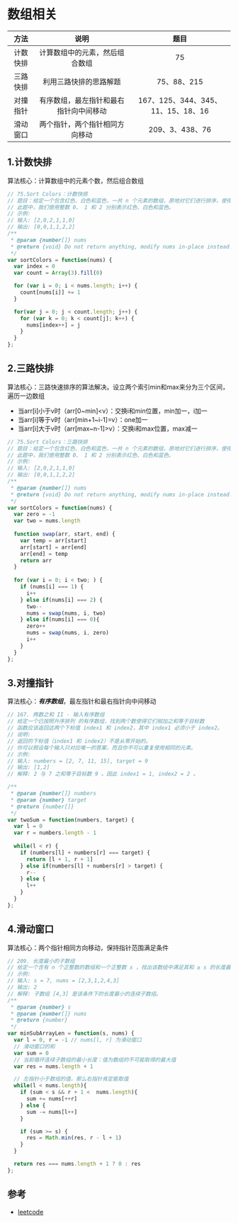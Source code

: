 # 数组相关
| 方法 | 说明 | 题目 |
|:---:|:---:|:---:|
| 计数快排 | 计算数组中的元素，然后组合数组 | 75 |
| 三路快排 | 利用三路快排的思路解题 | 75、88、215 |
| 对撞指针 | 有序数组，最左指针和最右指针向中间移动 | 167、125、344、345、11、15、18、16 |
| 滑动窗口 | 两个指针，两个指针相同方向移动 | 209、3、438、76 |

## 1.计数快排
算法核心：计算数组中的元素个数，然后组合数组

```javascript
// 75.Sort Colors：计数快排
// 题目：给定一个包含红色、白色和蓝色，一共 n 个元素的数组，原地对它们进行排序，使得相同颜色的元素相邻，并按照红色、白色、蓝色顺序排列。
// 此题中，我们使用整数 0、 1 和 2 分别表示红色、白色和蓝色。
// 示例:
// 输入: [2,0,2,1,1,0]
// 输出: [0,0,1,1,2,2]
/**
 * @param {number[]} nums
 * @return {void} Do not return anything, modify nums in-place instead.
 */
var sortColors = function(nums) {
  var index = 0
  var count = Array(3).fill(0)

  for (var i = 0; i < nums.length; i++) {
    count[nums[i]] += 1
  }

  for(var j = 0; j < count.length; j++) {
    for (var k = 0; k < count[j]; k++) {
      nums[index++] = j
    }
  }
};
```

## 2.三路快排
算法核心：三路快速排序的算法解决。设立两个索引min和max来分为三个区间，遍历一边数组
- 当arr[i]小于v时（arr[0~min]<v）：交换i和min位置，min加一，i加一
- 当arr[i]等于v时（arr[min+1~i-1]=v）：one加一
- 当arr[i]大于v时（arr[max~n-1]>v）：交换i和max位置，max减一

```javascript
// 75.Sort Colors：三路快排
// 题目：给定一个包含红色、白色和蓝色，一共 n 个元素的数组，原地对它们进行排序，使得相同颜色的元素相邻，并按照红色、白色、蓝色顺序排列。
// 此题中，我们使用整数 0、 1 和 2 分别表示红色、白色和蓝色。
// 示例:
// 输入: [2,0,2,1,1,0]
// 输出: [0,0,1,1,2,2]
/**
 * @param {number[]} nums
 * @return {void} Do not return anything, modify nums in-place instead.
 */
var sortColors = function(nums) {
  var zero = -1
  var two = nums.length
  
  function swap(arr, start, end) {
    var temp = arr[start]
    arr[start] = arr[end]
    arr[end] = temp
    return arr
  }
  
  for (var i = 0; i < two; ) {
    if (nums[i] === 1) {
      i++
    } else if(nums[i] === 2) {
      two--
      nums = swap(nums, i, two)
    } else if(nums[i] === 0){
      zero++
      nums = swap(nums, i, zero)
      i++
    }
  } 
};
```

## 3.对撞指针
算法核心：***有序数组***，最左指针和最右指针向中间移动

```js
// 167. 两数之和 II - 输入有序数组
// 给定一个已按照升序排列 的有序数组，找到两个数使得它们相加之和等于目标数
// 函数应该返回这两个下标值 index1 和 index2，其中 index1 必须小于 index2。
// 说明:
// 返回的下标值（index1 和 index2）不是从零开始的。
// 你可以假设每个输入只对应唯一的答案，而且你不可以重复使用相同的元素。
// 示例:
// 输入: numbers = [2, 7, 11, 15], target = 9
// 输出: [1,2]
// 解释: 2 与 7 之和等于目标数 9 。因此 index1 = 1, index2 = 2 。

/**
 * @param {number[]} numbers
 * @param {number} target
 * @return {number[]}
 */
var twoSum = function(numbers, target) {
  var l = 0
  var r = numbers.length - 1
  
  while(l < r) {
    if (numbers[l] + numbers[r] === target) {
      return [l + 1, r + 1]
    } else if(numbers[l] + numbers[r] > target) {
      r--
    } else {
      l++
    }
  }
};
```

## 4.滑动窗口
算法核心：两个指针相同方向移动，保持指针范围满足条件
```js
// 209. 长度最小的子数组
// 给定一个含有 n 个正整数的数组和一个正整数 s ，找出该数组中满足其和 ≥ s 的长度最小的连续子数组。如果不存在符合条件的连续子数组，返回 0。
// 示例:
// 输入: s = 7, nums = [2,3,1,2,4,3]
// 输出: 2
// 解释: 子数组 [4,3] 是该条件下的长度最小的连续子数组。
/**
 * @param {number} s
 * @param {number[]} nums
 * @return {number}
 */
var minSubArrayLen = function(s, nums) {
  var l = 0, r = -1 // nums[l, r] 为滑动窗口
  // 滑动窗口的和
  var sum = 0
  // 当前循环连续子数组的最小长度：值为数组的不可能取得的最大值
  var res = nums.length + 1

  // 左指针小于数组的值，那么右指针肯定能取值
  while(l < nums.length){
    if (sum < s && r + 1 <  nums.length){
      sum += nums[++r]
    } else {
      sum -= nums[l++]
    }

    if (sum >= s) {
      res = Math.min(res, r - l + 1)
    }
  }

  return res === nums.length + 1 ? 0 : res
};
```

## 参考
- [leetcode](https://leetcode-cn.com)
